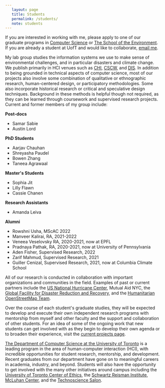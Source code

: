 ```yaml
---
   layout: page
   title: Students
   permalink: /students/
   note: students
---
```

<p>If you are interested in working with me, please apply to one of our graduate programs in <a href="https://web.cs.toronto.edu/graduate/programs">Computer Science</a> or <a href="https://www.environment.utoronto.ca/graduate">The School of the Environment</a>. If you are already a student at UofT and would like to collaborate, <a href="mailto:soden@cs.toronto.edu">email me</a>.</p> 

<p>My lab group studies the information systems we use to make sense of environmental challenges, and in particular disasters and climate change. We publish primarily in HCI venues such as <a href="https://chi2021.acm.org/">CHI</a>, <a href="https://cscw.acm.org/">CSCW</a>, and <a href="https://dis.acm.org/2020/">DIS</a>. In addition to being grounded in technical aspects of computer science, most of our projects also involve some combination of qualitative or ethnographic research, human-centered design, or participatory methodologies. Some also incorporate historical research or critical and speculative design techniques. Background in these methods is helpful though not required, as they can be learned through coursework and supervised research projects. Current and former members of my group include:</p>

**Post-docs**
- Samar Sabie
- Austin Lord

**PhD Students**
- Aarjav Chauhan
- Shreyasha Paudel
- Bowen Zhang
- Taneea Agrawaal

**Master's Students**
- Sophia Jit
- Lilly Flawn
- Cassie Chanen

**Research Assistants**
- Amanda Leiva

**Alumni**
- Rowshni Usha, MScAC 2022
- Manveer Kalirai, RA, 2021-2022
- Veneea Veselovsky RA, 2020-2021, now at EPFL
- Pradnaya Pathak, RA, 2020-2021, now at University of Pennsylvania
- Aden Fisher, Supervised Research, 2022
- Zarif Mahmud, Supervised Research, 2021
- Guiller Cenizal, Supervised Research, 2021, now at Columbia Climate School


<p>All of our research is conducted in collaboration with important organizations and communities in the field. Examples of past or current partners include the <a href="https://www.hurricanes.gov/">US National Hurricane Center</a>, <a hef="https://mutualaid.nyc/">Mutual Aid NYC</a>, the <a href="http://gfdrr.org">Global Facility for Disaster Reduction and Recovery</a>, and the <a href="http://hotosm.org">Humanitarian OpenStreetMap Team</a>.</p>

<p>Over the course of each student's graduate studies, they will be expected to develop and execute their own independent research programs with mentorship from myself and other faculty and the support and collaboration of other students. For an idea of some of the ongoing work that new students can get involved with as they begin to develop their own agenda or to broaden their experience, visit the <a href="/projects/">current projects page</a>.   
	
<p><a href="https://web.cs.toronto.edu/">The Department of Computer Science at the University of Toronto</a> is a leading program in the area of human-computer interaction (HCI), with incredible opportunities for student research, mentorship, and development. Recent graduates from our department have gone on to meaningful careers in academia, industry, and beyond. Students will also have the opportunity to get involved with the many other initiatives around campus including the <a href="https://ethics.utoronto.ca/">University of Toronto Center of Ethics</a>, the <a href="https://www.torontosri.ca/">Schwartz Reisman Institute</a>, <a href="https://www.mcluhancentre.ca/">McLuhan Center</a>, and the <a href="https://technosalon.wordpress.com/">Technoscience Salon</a>.	